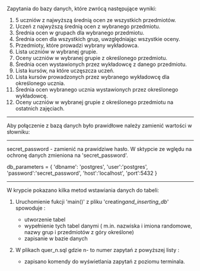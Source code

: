Zapytania do bazy danych, które zwrócą następujące wyniki:

1.  5 uczniów z najwyższą średnią ocen ze wszystkich przedmiotów.
2.  Uczeń z najwyższą średnią ocen z wybranego przedmiotu.
3.  Średnia ocen w grupach dla wybranego przedmiotu.
4.  Średnia ocen dla wszystkich grup, uwzględniając wszystkie oceny.
5.  Przedmioty, które prowadzi wybrany wykładowca.
6.  Lista uczniów w wybranej grupie.
7.  Oceny uczniów w wybranej grupie z określonego przedmiotu.
8.  Średnia ocen wystawionych przez wykładowcę z danego przedmiotu.
9.  Lista kursów, na które uczęszcza uczeń.
10. Lista kursów prowadzonych przez wybranego wykładowcę dla określonego ucznia.
11. Średnia ocen wybranego ucznia wystawionych przez określonego wykładowcę.
12. Oceny uczniów w wybranej grupie z określonego przedmiotu na ostatnich zajęciach.

---

Aby połączenie z bazą danych było prawidłowe należy zamienić wartości w słowniku:

---

secret_password - zamienić na prawidziwe hasło. W sktypcie ze wględu na ochronę danych zmieniona na 'secret_password'.

db_parameters = {
'dbname': 'postgres',
'user':'postgres',
'password':'secret_password',
'host':'localhost',
'port':5432
}

---

W krypcie pokazano kilka metod wstawiania danych do tabeli:

1. Uruchomienie fukcji 'main()' z pliku 'creating*and_inserting_db*' spowoduje :

   - utworzenie tabel
   - wypełnienie tych tabel danymi
     ( m.in. nazwiska i imiona randomowe, nazwy grup i przedmiotów z góry określone)
   - zapisanie w bazie danych

2. W plikach quer_n.sql gdzie n- to numer zapytań z powyższej listy :
   - zapisano komendy do wyświetlania zapytań z poziomu terminala.
